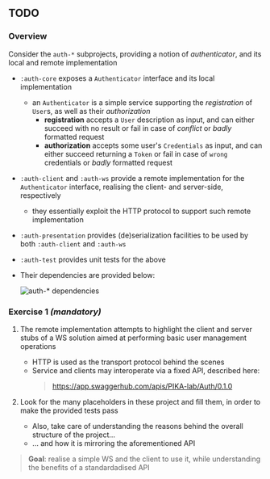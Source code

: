 ## TODO

### Overview

Consider the `auth-*` subprojects, providing a notion of _authenticator_, and its local and remote implementation
- `:auth-core` exposes a `Authenticator` interface and its local implementation
    * an `Authenticator` is a simple service supporting the _registration_ of `User`s, as well as their _authorization_
        + __registration__ accepts a `User` description as input, and can either succeed with no result or fail in case of _conflict_ or _badly_ formatted request
        + __authorization__ accepts some user's `Credentials` as input, and can either succeed returning a `Token` or fail in case of `wrong` credentials or _badly_ formatted request
- `:auth-client` and `:auth-ws` provide a remote implementation for the `Authenticator` interface, realising the client- and server-side, respectively
    * they essentially exploit the HTTP protocol to support such remote implementation
- `:auth-presentation` provides (de)serialization facilities to be used by both `:auth-client` and `:auth-ws`
- `:auth-test` provides unit tests for the above
- Their dependencies are provided below:

  ![`auth-*` dependencies](http://www.plantuml.com/plantuml/svg/PP11ZeOW38Ntd8AuXmCOO_wh46sG2L03rPc5Xn-mJCA4ZRRlVULHFfbCeYjuiM4uCK8aEStceaCL8M2SfCcIon4v4-JI6d8Dx8KUBwMsYDQ3td07RJF6kNuckIpmGv2YyUjQZwXgF-fGVvdRU1VdzXzdcZ5Uy3k_rygGRaYZlNbNkXVXSaG8CWEr489VGYwFKl-NxHksM-XeSDHW96SFKhm_8uo_mNnO9uYsisnpp_eN-86uNy7_0W00)


### Exercise 1 _(mandatory)_

1. The remote implementation attempts to highlight the client and server stubs of a WS solution aimed at performing basic user management operations
    - HTTP is used as the transport protocol behind the scenes 
    - Service and clients may interoperate via a fixed API, described here: 
      > https://app.swaggerhub.com/apis/PIKA-lab/Auth/0.1.0

2. Look for the many placeholders in these project and fill them, in order to make the provided tests pass
    - Also, take care of understanding the reasons behind the overall structure of the project...
    - ... and how it is mirroring the aforementioned API

> __Goal__: realise a simple WS and the client to use it, while understanding the benefits of a standardadised API
